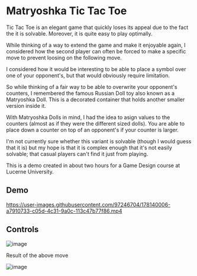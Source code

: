 # Matryoshka Tic Tac Toe

Tic Tac Toe is an elegant game that quickly loses its appeal due to the fact the it is solvable. Moreover, it is quite easy to play optimally.

While thinking of a way to extend the game and make it enjoyable again, I considered how the second player can often be forced to make a specific move to prevent loosing on the following move.

I considered how it would be interesting to be able to place a symbol over one of your opponent's, but that would obviously require limitation.

So while thinking of a fair way to be able to overwrite your opponent's counters, I remembered the famous Russian Doll toy also known as a Matryoshka Doll. This is a decorated container that holds another smaller version inside it. 

With Matryoshka Dolls in mind, I had the idea to asign values to the counters (almost as if they were the different sized dolls). You are able to place down a counter on top of an opponent's if your counter is larger.

I'm not currently sure whether this variant is solvable (though I would guess that it is) but my hope is that it is complex enough that it's not easily solvable; that casual players can't find it just from playing.

This is a demo created in about two hours for a Game Design course at Lucerne University.

## Demo

https://user-images.githubusercontent.com/97246704/178140006-a7910733-c05d-4c31-9a0c-113c47b77f86.mp4


## Controls

![image](https://user-images.githubusercontent.com/97246704/178124728-277fadf0-3180-405e-9c05-ede59e3f6b7e.png)

Result of the above move

![image](https://user-images.githubusercontent.com/97246704/178124771-7eb533b0-d640-4bae-bc4a-531a350007ef.png)
